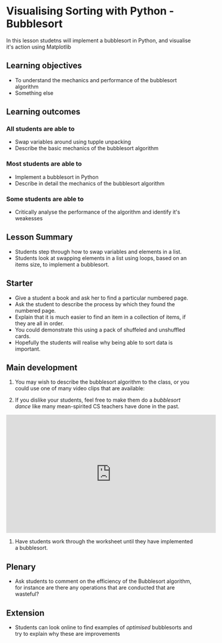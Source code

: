 # Visualising Sorting with Python - Bubblesort

In this lesson studetns will implement a bubblesort in Python, and visualise it's action using Matplotlib

## Learning objectives

- To understand the mechanics and performance of the bubblesort algorithm
- Something else

## Learning outcomes

### All students are able to

- Swap variables around using tupple unpacking
- Describe the basic mechanics of the bubblesort algorithm

### Most students are able to

- Implement a bubblesort in Python
- Describe in detail the mechanics of the bubblesort algorithm

### Some students are able to

- Critically analyse the performance of the algorithm and identify it's weakesses 

## Lesson Summary

- Students step through how to swap variables and elements in a list.
- Students look at swapping elements in a list using loops, based on an items size, to implement a bubblesort.

## Starter

- Give a student a book and ask her to find a particular numbered page.
- Ask the student to describe the process by which they found the numbered page.
- Explain that it is much easier to find an item in a collection of items, if they are all in order.
- You could demonstrate this using a pack of shuffeled and unshuffled cards.
- Hopefully the students will realise why being able to sort data is important.

## Main development

1. You may wish to describe the bubblesort algorithm to the class, or you could use one of many video clips that are available:

1. If you dislike your students, feel free to make them do a *bubblesort dance* like many mean-spirited CS teachers have done in the past.

<iframe width="560" height="315" src="https://www.youtube.com/embed/8vpOOgO-OKQ" frameborder="0" allowfullscreen></iframe>

1. Have students work through the worksheet until they have implemented a bubblesort. 

## Plenary

- Ask students to comment on the efficiency of the Bubblesort algorithm, for instance are there any operations that are conducted that are wasteful?

## Extension

- Students can look online to find examples of *optimised* bubblesorts and try to explain why these are improvements



